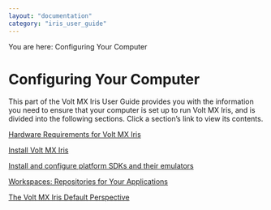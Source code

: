```yaml
---
layout: "documentation"
category: "iris_user_guide"
---
```

                          

You are here: Configuring Your Computer

Configuring Your Computer
=========================

This part of the Volt MX Iris User Guide provides you with the information you need to ensure that your computer is set up to run Volt MX Iris, and is divided into the following sections. Click a section’s link to view its contents.

[Hardware Requirements for Volt MX Iris](HardwareReqs.html)

[Install Volt MX Iris](SUGinstallVoltMXStudio.html)

[Install and configure platform SDKs and their emulators](Platform_SDKs.html)

[Workspaces: Repositories for Your Applications](Workspace.html)

[The Volt MX Iris Default Perspective](VoltMXDefaultPerspective.html)
